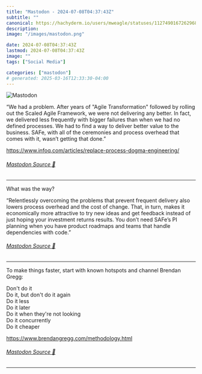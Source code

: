 ```yaml
---
title: "Mastodon - 2024-07-08T04:37:43Z"
subtitle: ""
canonical: https://hachyderm.io/users/mweagle/statuses/112749016726296889
description:
image: "/images/mastodon.png"

date: 2024-07-08T04:37:43Z
lastmod: 2024-07-08T04:37:43Z
image: ""
tags: ["Social Media"]

categories: ["mastodon"]
# generated: 2025-03-16T12:33:30-04:00
---
```

![Mastodon](/images/mastodon.png)

<p>“We had a problem. After years of &quot;Agile Transformation&quot; followed by rolling out the Scaled Agile Framework, we were not delivering any better. In fact, we delivered less frequently with bigger failures than when we had no defined processes. We had to find a way to deliver better value to the business. SAFe, with all of the ceremonies and process overhead that comes with it, wasn’t getting that done.”</p><p><a href="https://www.infoq.com/articles/replace-process-dogma-engineering/" target="_blank" rel="nofollow noopener noreferrer" translate="no"><span class="invisible">https://www.</span><span class="ellipsis">infoq.com/articles/replace-pro</span><span class="invisible">cess-dogma-engineering/</span></a></p>


###### [Mastodon Source 🐘](https://hachyderm.io/@mweagle/112749016726296889)

___

<p>What was the way?</p><p>“Relentlessly overcoming the problems that prevent frequent delivery also lowers process overhead and the cost of change. That, in turn, makes it economically more attractive to try new ideas and get feedback instead of just hoping your investment returns results. You don’t need SAFe’s PI planning when you have product roadmaps and teams that handle dependencies with code.”</p>


###### [Mastodon Source 🐘](https://hachyderm.io/@mweagle/112749030617793593)

___

<p>To make things faster, start with known hotspots and channel Brendan Gregg:</p><p>Don&#39;t do it<br />Do it, but don&#39;t do it again<br />Do it less<br />Do it later<br />Do it when they&#39;re not looking<br />Do it concurrently<br />Do it cheaper</p><p><a href="https://www.brendangregg.com/methodology.html" target="_blank" rel="nofollow noopener noreferrer" translate="no"><span class="invisible">https://www.</span><span class="ellipsis">brendangregg.com/methodology.h</span><span class="invisible">tml</span></a></p>


###### [Mastodon Source 🐘](https://hachyderm.io/@mweagle/112749049099078045)

___
